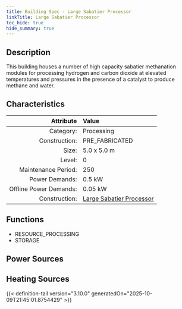 ```yaml
---
title: Building Spec - Large Sabatier Processor
linkTitle: Large Sabatier Processor
toc_hide: true
hide_summary: true
---
```

<!-- This is generated by the MarsSim HelpGenertor, do not edit. -->

## Description
This building houses a number of high capacity sabatier&#10;methanation modules for processing hydrogen and carbon dioxide at&#10;elevated temperatures and pressures in the presence of a&#10;catalyst to produce methane and water.

## Characteristics

| Attribute      | Value |
|--------:|:------|
|Category:|Processing|
|Construction:|PRE_FABRICATED|
|Size:|5.0 x 5.0 m|
|Level:|0|
|Maintenance Period:|250|
|Power Demands:|0.5 kW|
|Offline Power Demands:|0.05 kW|
|Construction:|[Large Sabatier Processor](/docs/definitions/construction/large-sabatier-processor)|

## Functions
      
- RESOURCE_PROCESSING
- STORAGE


## Power Sources
      

## Heating Sources



{{< definition-tail version="3.10.0" generatedOn="2025-10-09T21:45:01.8754429" >}}

